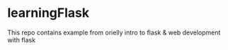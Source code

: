 # learningFlask
This repo contains example from orielly intro to flask &amp; web development with flask
